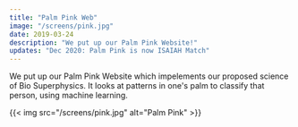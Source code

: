 ```yaml
---
title: "Palm Pink Web"
image: "/screens/pink.jpg"
date: 2019-03-24
description: "We put up our Palm Pink Website!"
updates: "Dec 2020: Palm Pink is now ISAIAH Match" 
---
```



We put up our Palm Pink Website which impelements our proposed science of Bio Superphysics. It looks at patterns in one's palm to classify that person, using machine learning.  


{{< img src="/screens/pink.jpg" alt="Palm Pink" >}}

